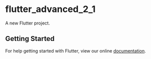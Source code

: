 # flutter_advanced_2_1

A new Flutter project.

## Getting Started

For help getting started with Flutter, view our online
[documentation](https://flutter.io/).
